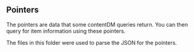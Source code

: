 ## Pointers
The pointers are data that some contentDM queries return. You can then query for item information using these pointers.

The files in this folder were used to parse the JSON for the pointers.
